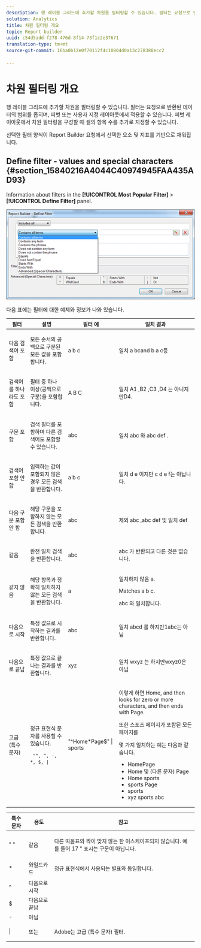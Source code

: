 ```yaml
---
description: 행 레이블 그리드에 추가할 차원을 필터링할 수 있습니다. 필터는 요청으로 반환된 데이터의 범위를 좁히며, 피벗 또는 사용자 지정 레이아웃에서 적용할 수 있습니다. 피벗 레이아웃에서 차원 필터링을 구성할 때 셀의 항목 수를 추가로 지정할 수 있습니다.
solution: Analytics
title: 차원 필터링 개요
topic: Report builder
uuid: c54d5add-f278-476d-8f14-73f1c2e37671
translation-type: tm+mt
source-git-commit: 16ba0b12e0f70112f4c10804d0a13c278388ecc2

---
```



# 차원 필터링 개요

행 레이블 그리드에 추가할 차원을 필터링할 수 있습니다. 필터는 요청으로 반환된 데이터의 범위를 좁히며, 피벗 또는 사용자 지정 레이아웃에서 적용할 수 있습니다. 피벗 레이아웃에서 차원 필터링을 구성할 때 셀의 항목 수를 추가로 지정할 수 있습니다.

선택한 필터 양식이 Report Builder 요청에서 선택한 요소 및 지표를 기반으로 채워집니다.

## Define filter - values and special characters {#section_15840216A4044C40974945FAA435AD93}

Information about filters in the **[!UICONTROL Most Popular Filter]** &gt; **[!UICONTROL Define Filter]** panel.

![](assets/define_filter.png)

다음 표에는 필터에 대한 예제와 정보가 나와 있습니다.

<table id="table_8AC3A26FF02143DBA949B30F2A46CF11"> 
 <thead> 
  <tr> 
   <th colname="col1" class="entry"> 필터 </th> 
   <th colname="col02" class="entry"> 설명 </th> 
   <th colname="col2" class="entry"> 필터 예 </th> 
   <th colname="col3" class="entry"> 일치 결과 </th> 
  </tr> 
 </thead>
 <tbody> 
  <tr> 
   <td colname="col1"> <p>다음 검색어 포함 </p> </td> 
   <td colname="col02"> <p>모든 순서의 공백으로 구분된 모든 값을 포함합니다. </p> </td> 
   <td colname="col2"> <p>a b c </p> </td> 
   <td colname="col3"> <p>일치 a <span class="term"> b</span>cand <span class="term"> b a c</span>등 </p> </td> 
  </tr> 
  <tr> 
   <td colname="col1"> <p>검색어를 하나라도 포함 </p> </td> 
   <td colname="col02"> <p>필터 중 하나 이상(공백으로 구분)을 포함합니다. </p> </td> 
   <td colname="col2"> <p>A B C </p> </td> 
   <td colname="col3"> <p>일치 A1 <span class="term"> ,</span>B2 <span class="term"> ,</span>C3 <span class="term"> ,</span>D4 <span class="term"> 는 아니지만</span>D4. </p> </td> 
  </tr> 
  <tr> 
   <td colname="col1"> <p>구문 포함 </p> </td> 
   <td colname="col02"> <p>검색 필터를 포함하며 다른 검색어도 포함할 수 있습니다. </p> </td> 
   <td colname="col2"> <p>abc </p> </td> 
   <td colname="col3"> <p>일치 abc <span class="term"> 와</span> abc def <span class="term"></span>. </p> </td> 
  </tr> 
  <tr> 
   <td colname="col1"> <p>검색어 포함 안 함 </p> </td> 
   <td colname="col02"> <p>입력하는 값이 포함되지 않은 경우 모든 검색을 반환합니다. </p> </td> 
   <td colname="col2"> <p>a b c </p> </td> 
   <td colname="col3"> <p>일치 d <span class="term"> e</span> 이지만 <span class="term"> c d e f</span>는 아닙니다. </p> </td> 
  </tr> 
  <tr> 
   <td colname="col1"> <p>다음 구문 포함 안 함 </p> </td> 
   <td colname="col02"> <p>해당 구문을 포함하지 않는 모든 검색을 반환합니다. </p> </td> 
   <td colname="col2"> <p>abc </p> </td> 
   <td colname="col3"> <p>제외 abc <span class="term"> ,</span>abc def <span class="term"> 및 일치</span> <span class="term"> def</span> </p> </td> 
  </tr> 
  <tr> 
   <td colname="col1"> <p>같음 </p> </td> 
   <td colname="col02"> <p>완전 일치 검색을 반환합니다. </p> </td> 
   <td colname="col2"> <p>abc </p> </td> 
   <td colname="col3"> <p> <span class="term"> abc</span> 가 반환되고 다른 것은 없습니다. </p> </td> 
  </tr> 
  <tr> 
   <td colname="col1"> <p>같지 않음 </p> </td> 
   <td colname="col02"> <p>해당 항목과 정확히 일치하지 않는 모든 검색을 반환합니다. </p> </td> 
   <td colname="col2"> <p>a </p> </td> 
   <td colname="col3"> <p>일치하지 않음 <span class="term"> a</span>. </p> <p>Matches <span class="term"> a b c</span>. </p> <p>abc <span class="term"> 와 일치합니다</span>. </p> </td> 
  </tr> 
  <tr> 
   <td colname="col1"> <p>다음으로 시작 </p> </td> 
   <td colname="col02"> <p>특정 값으로 시작하는 결과를 반환합니다. </p> </td> 
   <td colname="col2"> <p>abc </p> </td> 
   <td colname="col3"> <p>일치 <span class="term"> abcd</span> 를 <span class="term"> 하지만1abc는 아님</span> </p> </td> 
  </tr> 
  <tr> 
   <td colname="col1"> <p>다음으로 끝남  </p> </td> 
   <td colname="col02"> <p>특정 값으로 끝나는 결과를 반환합니다. </p> </td> 
   <td colname="col2"> <p>xyz </p> </td> 
   <td colname="col3"> <p>일치 <span class="term"> wxyz</span><span class="term"> 는 하지만wxyz0은 아님</span> </p> </td> 
  </tr> 
  <tr> 
   <td colname="col1"> <p>고급(특수 문자)  </p> </td> 
   <td colname="col02"> <p>정규 표현식 문자를 사용할 수 있습니다. </p> <p> <code> "", ^, -, *, $, | </code> </p> </td> 
   <td colname="col2"> <p>"^Home*Page$" | sports </p> </td> 
   <td colname="col3"> <p> 이렇게 하면 <span class="term"> Home</span>, and then looks for zero or more characters, and then ends with <span class="term"> Page</span>. </p> <p>또한 <span class="term"> 스포츠</span> 페이지가 포함된 모든 페이지를 </p> <p>몇 가지 일치하는 예는 다음과 같습니다. </p> 
    <ul id="ul_72D76C5AFEAF405E8A0E4E3C604D10AE"> 
     <li id="li_4D490059B667450DA8A0103167C7B391">HomePage </li> 
     <li id="li_1351619156274092AEB2771D882AD357">Home 및 (다른 문자) Page </li> 
     <li id="li_940EAA99A8CF49308E8471065EB317B1">Home sports </li> 
     <li id="li_50A895F14A454BE9BF06EE0F07F99B3B">sports Page </li> 
     <li id="li_F3CE0D07941D4C2485D2DE0B73E00677">sports </li> 
     <li id="li_E84C15C061824A5D922D9900392F2996">xyz sports abc </li> 
    </ul> </td> 
  </tr> 
 </tbody> 
</table>

<table id="table_8BBB06C8860745DEA41B39673699DC0F"> 
 <thead> 
  <tr> 
   <th colname="col1" class="entry"> 특수 문자 </th> 
   <th colname="col2" class="entry"> 용도 </th> 
   <th colname="col3" class="entry"> 참고 </th> 
  </tr> 
 </thead>
 <tbody> 
  <tr> 
   <td colname="col1"> " " </td> 
   <td colname="col2"> 같음 </td> 
   <td colname="col3"> <p>다른 따옴표와 짝이 맞지 않는 한 이스케이프되지 않습니다. 예를 들어 17 <span class="term"> "</span> 표시는 구문이 아닙니다. </p> </td> 
  </tr> 
  <tr> 
   <td colname="col1"> * </td> 
   <td colname="col2"> 와일드카드 </td> 
   <td colname="col3"> <p>정규 표현식에서 사용되는 별표와 동일합니다. </p> </td> 
  </tr> 
  <tr> 
   <td colname="col1"> ^ </td> 
   <td colname="col2"> 다음으로 시작 </td> 
   <td colname="col3"> </td> 
  </tr> 
  <tr> 
   <td colname="col1"> $ </td> 
   <td colname="col2"> 다음으로 끝남 </td> 
   <td colname="col3"> </td> 
  </tr> 
  <tr> 
   <td colname="col1"> - </td> 
   <td colname="col2"> 아님 </td> 
   <td colname="col3"> </td> 
  </tr> 
  <tr> 
   <td colname="col1"> | </td> 
   <td colname="col2"> 또는 </td> 
   <td colname="col3"> <p>Adobe는 고급 <span class="term"> (특수 문자)</span> 필터. </p> </td> 
  </tr> 
 </tbody> 
</table>
